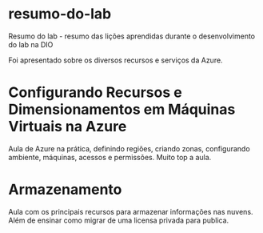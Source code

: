 # resumo-do-lab
Resumo do lab -  resumo das lições aprendidas durante o desenvolvimento do lab na DIO


<p>Foi apresentado sobre os diversos recursos e serviços da Azure. </p>


# Configurando Recursos e Dimensionamentos em Máquinas Virtuais na Azure
<p>Aula de Azure na prática, definindo regiões, criando zonas, configurando ambiente, máquinas, acessos e permissões. Muito top a aula. </p>

# Armazenamento
<p> Aula com os principais recursos para armazenar informações nas nuvens. Além de ensinar como migrar de uma licensa privada para publica.  </p>
